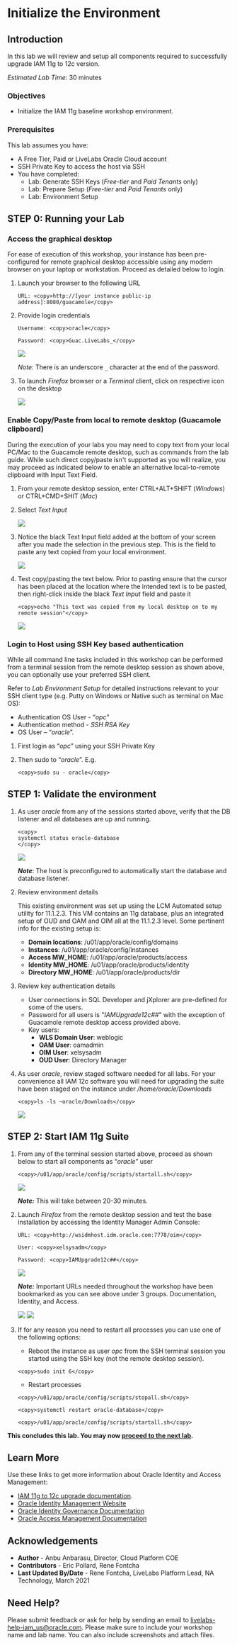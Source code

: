 # Initialize the Environment

## Introduction

In this lab we will review and setup all components required to successfully upgrade IAM 11g to 12c version.  

*Estimated Lab Time*:  30 minutes

### Objectives
- Initialize the IAM 11g baseline workshop environment.

### Prerequisites
This lab assumes you have:
- A Free Tier, Paid or LiveLabs Oracle Cloud account
- SSH Private Key to access the host via SSH
- You have completed:
    - Lab: Generate SSH Keys (*Free-tier* and *Paid Tenants* only)
    - Lab: Prepare Setup (*Free-tier* and *Paid Tenants* only)
    - Lab: Environment Setup

## **STEP 0:** Running your Lab
### Access the graphical desktop
For ease of execution of this workshop, your instance has been pre-configured for remote graphical desktop accessible using any modern browser on your laptop or workstation. Proceed as detailed below to login.

1. Launch your browser to the following URL

    ```
    URL: <copy>http://[your instance public-ip address]:8080/guacamole</copy>
    ```

2. Provide login credentials

    ```
    Username: <copy>oracle</copy>
    ```
    ```
    Password: <copy>Guac.LiveLabs_</copy>
    ```

    ![](./images/guacamole-login.png " ")

    *Note*: There is an underscore `_` character at the end of the password.

3. To launch *Firefox* browser or a *Terminal* client, click on respective icon on the desktop

    ![](./images/guacamole-landing.png " ")

### Enable Copy/Paste from local to remote desktop (Guacamole clipboard)
During the execution of your labs you may need to copy text from your local PC/Mac to the Guacamole remote desktop, such as commands from the lab guide. While such direct copy/paste isn't supported as you will realize, you may proceed as indicated below to enable an alternative local-to-remote clipboard with Input Text Field.

1. From your remote desktop session, enter CTRL+ALT+SHIFT (*Windows*) or CTRL+CMD+SHIT (*Mac*)

2. Select *Text Input*

    ![](./images/guacamole-clipboard-1.png " ")

3. Notice the black Text Input field added at the bottom of your screen after you made the selection in the previous step. This is the field to paste any text copied from your local environment.

    ![](./images/guacamole-clipboard-2.png " ")

4. Test copy/pasting the text below. Prior to pasting ensure that the cursor has been placed at the location where the intended text is to be pasted, then right-click inside the black *Text Input* field and paste it

    ```
    <copy>echo "This text was copied from my local desktop on to my remote session"</copy>
    ```

    ![](./images/guacamole-clipboard-3.png " ")

### Login to Host using SSH Key based authentication
While all command line tasks included in this workshop can be performed from a terminal session from the remote desktop session as shown above, you can optionally use your preferred SSH client.

Refer to *Lab Environment Setup* for detailed instructions relevant to your SSH client type (e.g. Putty on Windows or Native such as terminal on Mac OS):
  - Authentication OS User - “*opc*”
  - Authentication method - *SSH RSA Key*
  - OS User – “*oracle*”.

1. First login as “*opc*” using your SSH Private Key

2. Then sudo to “*oracle*”. E.g.

    ```
    <copy>sudo su - oracle</copy>
    ```

## **STEP 1**: Validate the environment
1. As user *oracle* from any of the sessions started above, verify that the DB listener and all databases are up and running.

    ```
    <copy>
    systemctl status oracle-database
    </copy>
    ```
    ![](./images/check-db-service-up.png " ")

    ***Note***: The host is preconfigured to automatically start the database and database listener.

2. Review environment details

    This existing environment was set up using the LCM Automated setup utility for 11.1.2.3. This VM contains an 11g database, plus an integrated setup of OUD and OAM and OIM all at the 11.1.2.3 level. Some pertinent info for the existing setup is:

    - **Domain locations**: /u01/app/oracle/config/domains
    - **Instances**: /u01/app/oracle/config/instances
    - **Access MW_HOME**: /u01/app/oracle/products/access
    - **Identity MW_HOME**: /u01/app/oracle/products/identity
    - **Directory MW_HOME**: /u01/app/oracle/products/dir

3. Review key authentication details

    - User connections in SQL Developer and jXplorer are pre-defined for some of the users.
    - Password for all users is "*IAMUpgrade12c##*" with the exception of Guacamole remote desktop access provided above.
    - Key users:
        - **WLS Domain User**: weblogic
        - **OAM User**: oamadmin
        - **OIM User**: xelsysadm
        - **OUD User**: Directory Manager

4. As user *oracle*, review staged software needed for all labs.
    For your convenience all IAM 12c software you will need for upgrading the suite have been staged on the instance under */home/oracle/Downloads*

    ```
    <copy>ls -ls ~oracle/Downloads</copy>
    ```
    ![](./images/staged-software.png " ")

## **STEP 2**: Start IAM 11g Suite

1.  From any of the terminal session started above, proceed as shown below to start all components as “*oracle*” user

    ```
    <copy>/u01/app/oracle/config/scripts/startall.sh</copy>
    ```

    ![](./images/start-all.png " ")

    ***Note:*** This will take between 20-30 minutes.

2. Launch *Firefox* from the remote desktop session and test the base installation by accessing the Identity Manager Admin Console:

    ```
    URL: <copy>http://wsidmhost.idm.oracle.com:7778/oim</copy>
    ```

    ```
    User: <copy>xelsysadm</copy>
    ```

    ```
    Password: <copy>IAMUpgrade12c##</copy>
    ```

    ![](./images/oim-login-1.png " ")

    ***Note:*** Important URLs needed throughout the workshop have been bookmarked as you can see above under 3 groups. Documentation, Identity, and Access.

    ![](./images/oim-login-2.png " ")
    ![](./images/oim-login-3.png " ")

3. If for any reason you need to restart all processes you can use one of the following options:

    - Reboot the instance as user *opc* from the SSH terminal session you started using the SSH key (not the remote desktop session).

    ```
    <copy>sudo init 6</copy>
    ```

    - Restart processes

    ```
    <copy>/u01/app/oracle/config/scripts/stopall.sh</copy>
    ```
    ```
    <copy>systemctl restart oracle-database</copy>
    ```
    ```
    <copy>/u01/app/oracle/config/scripts/startall.sh</copy>
    ```

**This concludes this lab. You may now [proceed to the next lab](#next).**

## Learn More
Use these links to get more information about Oracle Identity and Access Management:
- [IAM 11g to 12c upgrade documentation](https://docs.oracle.com/en/middleware/idm/suite/12.2.1.4/upgrade.html).  
- [Oracle Identity Management Website](https://docs.oracle.com/en/middleware/idm/suite/12.2.1.4/index.html)
- [Oracle Identity Governance Documentation](https://docs.oracle.com/en/middleware/idm/identity-governance/12.2.1.4/index.html)
- [Oracle Access Management Documentation](https://docs.oracle.com/en/middleware/idm/access-manager/12.2.1.4/books.html)

## Acknowledgements
* **Author** - Anbu Anbarasu, Director, Cloud Platform COE  
* **Contributors** -  Eric Pollard, Rene Fontcha  
* **Last Updated By/Date** - Rene Fontcha, LiveLabs Platform Lead, NA Technology, March 2021

## Need Help?
Please submit feedback or ask for help by sending an email to [livelabs-help-iam_us@oracle.com](livelabs-help-iam_us@oracle.com). Please make sure to include your workshop name and lab name. You can also include screenshots and attach files.
